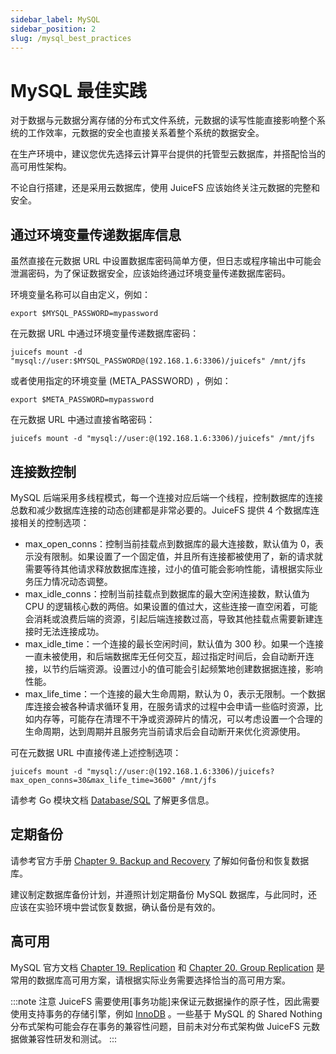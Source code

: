 ```yaml
---
sidebar_label: MySQL
sidebar_position: 2
slug: /mysql_best_practices
---
```

# MySQL 最佳实践

对于数据与元数据分离存储的分布式文件系统，元数据的读写性能直接影响整个系统的工作效率，元数据的安全也直接关系着整个系统的数据安全。

在生产环境中，建议您优先选择云计算平台提供的托管型云数据库，并搭配恰当的高可用性架构。

不论自行搭建，还是采用云数据库，使用 JuiceFS 应该始终关注元数据的完整和安全。

## 通过环境变量传递数据库信息

虽然直接在元数据 URL 中设置数据库密码简单方便，但日志或程序输出中可能会泄漏密码，为了保证数据安全，应该始终通过环境变量传递数据库密码。

环境变量名称可以自由定义，例如：

```shell
export $MYSQL_PASSWORD=mypassword
```

在元数据 URL 中通过环境变量传递数据库密码：

```shell
juicefs mount -d "mysql://user:$MYSQL_PASSWORD@(192.168.1.6:3306)/juicefs" /mnt/jfs
```

或者使用指定的环境变量 (META_PASSWORD) ，例如：

```shell
export $META_PASSWORD=mypassword
```

在元数据 URL 中通过直接省略密码：

```shell
juicefs mount -d "mysql://user:@(192.168.1.6:3306)/juicefs" /mnt/jfs
```

## 连接数控制

MySQL 后端采用多线程模式，每一个连接对应后端一个线程，控制数据库的连接总数和减少数据库连接的动态创建都是非常必要的。JuiceFS 提供 4 个数据库连接相关的控制选项：

- max_open_conns：控制当前挂载点到数据库的最大连接数，默认值为 0，表示没有限制。如果设置了一个固定值，并且所有连接都被使用了，新的请求就需要等待其他请求释放数据库连接，过小的值可能会影响性能，请根据实际业务压力情况动态调整。
- max_idle_conns：控制当前挂载点到数据库的最大空闲连接数，默认值为 CPU 的逻辑核心数的两倍。如果设置的值过大，这些连接一直空闲着，可能会消耗或浪费后端的资源，引起后端连接数过高，导致其他挂载点需要新建连接时无法连接成功。
- max_idle_time：一个连接的最长空闲时间，默认值为 300 秒。如果一个连接一直未被使用，和后端数据库无任何交互，超过指定时间后，会自动断开连接，以节约后端资源。设置过小的值可能会引起频繁地创建数据据连接，影响性能。
- max_life_time：一个连接的最大生命周期，默认为 0，表示无限制。一个数据库连接会被各种请求循环复用，在服务请求的过程中会申请一些临时资源，比如内存等，可能存在清理不干净或资源碎片的情况，可以考虑设置一个合理的生命周期，达到周期并且服务完当前请求后会自动断开来优化资源使用。

可在元数据 URL 中直接传递上述控制选项：

```shell
juicefs mount -d "mysql://user:@(192.168.1.6:3306)/juicefs?max_open_conns=30&max_life_time=3600" /mnt/jfs
```

请参考 Go 模块文档 [Database/SQL](https://pkg.go.dev/database/sql#SetConnMaxIdleTime) 了解更多信息。

## 定期备份

请参考官方手册 [Chapter 9. Backup and Recovery](https://dev.mysql.com/doc/refman/8.0/en/backup-and-recovery.html) 了解如何备份和恢复数据库。

建议制定数据库备份计划，并遵照计划定期备份 MySQL 数据库，与此同时，还应该在实验环境中尝试恢复数据，确认备份是有效的。

## 高可用

MySQL 官方文档 [Chapter 19. Replication](https://dev.mysql.com/doc/refman/8.0/en/replication.html) 和 [Chapter 20. Group Replication](https://dev.mysql.com/doc/refman/8.0/en/group-replication.html) 是常用的数据库高可用方案，请根据实际业务需要选择恰当的高可用方案。

:::note 注意
JuiceFS 需要使用[事务功能]来保证元数据操作的原子性，因此需要使用支持事务的存储引擎，例如 [InnoDB](https://dev.mysql.com/doc/refman/8.0/en/innodb-storage-engine.html) 。一些基于 MySQL 的 Shared Nothing 分布式架构可能会存在事务的兼容性问题，目前未对分布式架构做 JuiceFS 元数据做兼容性研发和测试。
:::
